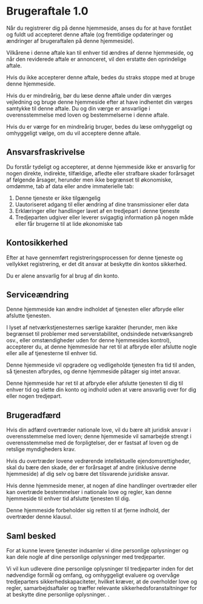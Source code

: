 # Brugeraftale 1.0

Når du registrerer dig på denne hjemmeside, anses du for at have forstået og fuldt ud accepteret denne aftale (og fremtidige opdateringer og ændringer af brugeraftalen på denne hjemmeside).

Vilkårene i denne aftale kan til enhver tid ændres af denne hjemmeside, og når den reviderede aftale er annonceret, vil den erstatte den oprindelige aftale.

Hvis du ikke accepterer denne aftale, bedes du straks stoppe med at bruge denne hjemmeside.

Hvis du er mindreårig, bør du læse denne aftale under din værges vejledning og bruge denne hjemmeside efter at have indhentet din værges samtykke til denne aftale. Du og din værge er ansvarlige i overensstemmelse med loven og bestemmelserne i denne aftale.

Hvis du er værge for en mindreårig bruger, bedes du læse omhyggeligt og omhyggeligt vælge, om du vil acceptere denne aftale.

## Ansvarsfraskrivelse

Du forstår tydeligt og accepterer, at denne hjemmeside ikke er ansvarlig for nogen direkte, indirekte, tilfældige, afledte eller strafbare skader forårsaget af følgende årsager, herunder men ikke begrænset til økonomiske, omdømme, tab af data eller andre immaterielle tab:

1. Denne tjeneste er ikke tilgængelig
1. Uautoriseret adgang til eller ændring af dine transmissioner eller data
1. Erklæringer eller handlinger lavet af en tredjepart i denne tjeneste
1. Tredjeparten udgiver eller leverer svigagtig information på nogen måde eller får brugerne til at lide økonomiske tab

## Kontosikkerhed

Efter at have gennemført registreringsprocessen for denne tjeneste og vellykket registrering, er det dit ansvar at beskytte din kontos sikkerhed.

Du er alene ansvarlig for al brug af din konto.

## Serviceændring

Denne hjemmeside kan ændre indholdet af tjenesten eller afbryde eller afslutte tjenesten.

I lyset af netværkstjenesternes særlige karakter (herunder, men ikke begrænset til problemer med serverstabilitet, ondsindede netværksangreb osv., eller omstændigheder uden for denne hjemmesides kontrol), accepterer du, at denne hjemmeside har ret til at afbryde eller afslutte nogle eller alle af tjenesterne til enhver tid.

Denne hjemmeside vil opgradere og vedligeholde tjenesten fra tid til anden, så tjenesten afbrydes, og denne hjemmeside påtager sig intet ansvar.

Denne hjemmeside har ret til at afbryde eller afslutte tjenesten til dig til enhver tid og slette din konto og indhold uden at være ansvarlig over for dig eller nogen tredjepart.

## Brugeradfærd

Hvis din adfærd overtræder nationale love, vil du bære alt juridisk ansvar i overensstemmelse med loven; denne hjemmeside vil samarbejde strengt i overensstemmelse med de forpligtelser, der er fastsat af loven og de retslige myndigheders krav.

Hvis du overtræder lovene vedrørende intellektuelle ejendomsrettigheder, skal du bære den skade, der er forårsaget af andre (inklusive denne hjemmeside) af dig selv og bære det tilsvarende juridiske ansvar.

Hvis denne hjemmeside mener, at nogen af ​​dine handlinger overtræder eller kan overtræde bestemmelser i nationale love og regler, kan denne hjemmeside til enhver tid afslutte tjenesten til dig.

Denne hjemmeside forbeholder sig retten til at fjerne indhold, der overtræder denne klausul.

## Saml besked

For at kunne levere tjenester indsamler vi dine personlige oplysninger og kan dele nogle af dine personlige oplysninger med tredjeparter.

Vi vil kun udlevere dine personlige oplysninger til tredjeparter inden for det nødvendige formål og omfang, og omhyggeligt evaluere og overvåge tredjeparters sikkerhedskapaciteter, hvilket kræver, at de overholder love og regler, samarbejdsaftaler og træffer relevante sikkerhedsforanstaltninger for at beskytte dine personlige oplysninger. .
